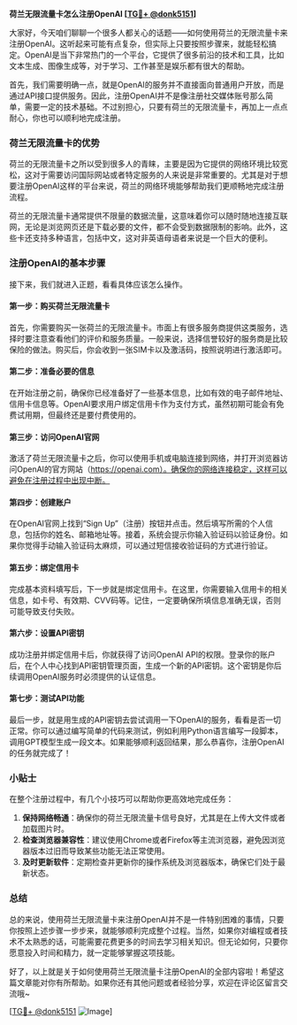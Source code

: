 **荷兰无限流量卡怎么注册OpenAI [[TG💪+ @donk5151](https://t.me/s/donk5151)]**

大家好，今天咱们聊聊一个很多人都关心的话题——如何使用荷兰的无限流量卡来注册OpenAI。这听起来可能有点复杂，但实际上只要按照步骤来，就能轻松搞定。OpenAI是当下非常热门的一个平台，它提供了很多前沿的技术和工具，比如文本生成、图像生成等，对于学习、工作甚至是娱乐都有很大的帮助。

首先，我们需要明确一点，就是OpenAI的服务并不直接面向普通用户开放，而是通过API接口提供服务。因此，注册OpenAI并不是像注册社交媒体账号那么简单，需要一定的技术基础。不过别担心，只要有荷兰的无限流量卡，再加上一点点耐心，你也可以顺利地完成注册。

### 荷兰无限流量卡的优势

荷兰的无限流量卡之所以受到很多人的青睐，主要是因为它提供的网络环境比较宽松，这对于需要访问国际网站或者特定服务的人来说是非常重要的。尤其是对于想要注册OpenAI这样的平台来说，荷兰的网络环境能够帮助我们更顺畅地完成注册流程。

荷兰的无限流量卡通常提供不限量的数据流量，这意味着你可以随时随地连接互联网，无论是浏览网页还是下载必要的文件，都不会受到数据限制的影响。此外，这些卡还支持多种语言，包括中文，这对非英语母语者来说是一个巨大的便利。

### 注册OpenAI的基本步骤

接下来，我们就进入正题，看看具体应该怎么操作。

#### 第一步：购买荷兰无限流量卡

首先，你需要购买一张荷兰的无限流量卡。市面上有很多服务商提供这类服务，选择时要注意查看他们的评价和服务质量。一般来说，选择信誉较好的服务商是比较保险的做法。购买后，你会收到一张SIM卡以及激活码，按照说明进行激活即可。

#### 第二步：准备必要的信息

在开始注册之前，确保你已经准备好了一些基本信息，比如有效的电子邮件地址、信用卡信息等。OpenAI要求用户绑定信用卡作为支付方式，虽然初期可能会有免费试用期，但最终还是要付费使用的。

#### 第三步：访问OpenAI官网

激活了荷兰无限流量卡之后，你可以使用手机或电脑连接到网络，并打开浏览器访问OpenAI的官方网站（https://openai.com）。确保你的网络连接稳定，这样可以避免在注册过程中出现中断。

#### 第四步：创建账户

在OpenAI官网上找到“Sign Up”（注册）按钮并点击。然后填写所需的个人信息，包括你的姓名、邮箱地址等。接着，系统会提示你输入验证码以验证身份。如果你觉得手动输入验证码太麻烦，可以通过短信接收验证码的方式进行验证。

#### 第五步：绑定信用卡

完成基本资料填写后，下一步就是绑定信用卡。在这里，你需要输入信用卡的相关信息，如卡号、有效期、CVV码等。记住，一定要确保所填信息准确无误，否则可能导致支付失败。

#### 第六步：设置API密钥

成功注册并绑定信用卡后，你就获得了访问OpenAI API的权限。登录你的账户后，在个人中心找到API密钥管理页面，生成一个新的API密钥。这个密钥是你后续调用OpenAI服务时必须提供的认证信息。

#### 第七步：测试API功能

最后一步，就是用生成的API密钥去尝试调用一下OpenAI的服务，看看是否一切正常。你可以通过编写简单的代码来测试，例如利用Python语言编写一段脚本，调用GPT模型生成一段文本。如果能够顺利返回结果，那么恭喜你，注册OpenAI的任务就完成了！

### 小贴士

在整个注册过程中，有几个小技巧可以帮助你更高效地完成任务：

1. **保持网络畅通**：确保你的荷兰无限流量卡信号良好，尤其是在上传大文件或者加载图片时。
2. **检查浏览器兼容性**：建议使用Chrome或者Firefox等主流浏览器，避免因浏览器版本过旧而导致某些功能无法正常使用。
3. **及时更新软件**：定期检查并更新你的操作系统及浏览器版本，确保它们处于最新状态。

### 总结

总的来说，使用荷兰无限流量卡来注册OpenAI并不是一件特别困难的事情，只要你按照上述步骤一步步来，就能够顺利完成整个过程。当然，如果你对编程或者技术不太熟悉的话，可能需要花费更多的时间去学习相关知识。但无论如何，只要你愿意投入时间和精力，就一定能够掌握这项技能。

好了，以上就是关于如何使用荷兰无限流量卡注册OpenAI的全部内容啦！希望这篇文章能对你有所帮助。如果你还有其他问题或者经验分享，欢迎在评论区留言交流哦~

[[TG💪+ @donk5151](https://t.me/s/donk5151) ![Image](https://i.postimg.cc/rwNCRYN7/Snipaste-2025-04-30-17-27-05.png)]
